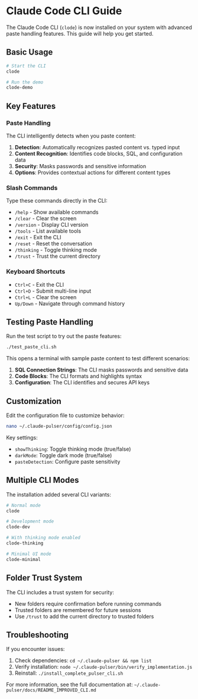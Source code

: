 # Claude Code CLI Guide

The Claude Code CLI (`clode`) is now installed on your system with advanced paste handling features. This guide will help you get started.

## Basic Usage

```bash
# Start the CLI
clode

# Run the demo
clode-demo
```

## Key Features

### Paste Handling

The CLI intelligently detects when you paste content:

1. **Detection**: Automatically recognizes pasted content vs. typed input
2. **Content Recognition**: Identifies code blocks, SQL, and configuration data
3. **Security**: Masks passwords and sensitive information
4. **Options**: Provides contextual actions for different content types

### Slash Commands

Type these commands directly in the CLI:

- `/help` - Show available commands
- `/clear` - Clear the screen
- `/version` - Display CLI version
- `/tools` - List available tools
- `/exit` - Exit the CLI
- `/reset` - Reset the conversation
- `/thinking` - Toggle thinking mode
- `/trust` - Trust the current directory

### Keyboard Shortcuts

- `Ctrl+C` - Exit the CLI
- `Ctrl+D` - Submit multi-line input
- `Ctrl+L` - Clear the screen
- `Up/Down` - Navigate through command history

## Testing Paste Handling

Run the test script to try out the paste features:

```bash
./test_paste_cli.sh
```

This opens a terminal with sample paste content to test different scenarios:

1. **SQL Connection Strings**: The CLI masks passwords and sensitive data
2. **Code Blocks**: The CLI formats and highlights syntax
3. **Configuration**: The CLI identifies and secures API keys

## Customization

Edit the configuration file to customize behavior:

```bash
nano ~/.claude-pulser/config/config.json
```

Key settings:
- `showThinking`: Toggle thinking mode (true/false)
- `darkMode`: Toggle dark mode (true/false)
- `pasteDetection`: Configure paste sensitivity

## Multiple CLI Modes

The installation added several CLI variants:

```bash
# Normal mode
clode

# Development mode
clode-dev

# With thinking mode enabled
clode-thinking

# Minimal UI mode
clode-minimal
```

## Folder Trust System

The CLI includes a trust system for security:

- New folders require confirmation before running commands
- Trusted folders are remembered for future sessions
- Use `/trust` to add the current directory to trusted folders

## Troubleshooting

If you encounter issues:

1. Check dependencies: `cd ~/.claude-pulser && npm list`
2. Verify installation: `node ~/.claude-pulser/bin/verify_implementation.js`
3. Reinstall: `./install_complete_pulser_cli.sh`

For more information, see the full documentation at:
`~/.claude-pulser/docs/README_IMPROVED_CLI.md`